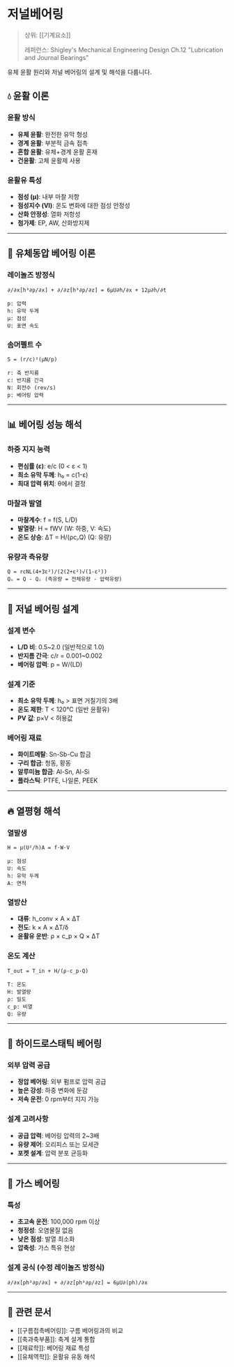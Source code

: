 # 저널베어링

> 상위: [[기계요소]]
> 
> 레퍼런스: Shigley's Mechanical Engineering Design Ch.12 "Lubrication and Journal Bearings"

유체 윤활 원리와 저널 베어링의 설계 및 해석을 다룹니다.

## 💧 윤활 이론

### 윤활 방식
- **유체 윤활**: 완전한 유막 형성
- **경계 윤활**: 부분적 금속 접촉
- **혼합 윤활**: 유체+경계 윤활 혼재
- **건윤활**: 고체 윤활제 사용

### 윤활유 특성
- **점성 (μ)**: 내부 마찰 저항
- **점성지수 (VI)**: 온도 변화에 대한 점성 안정성
- **산화 안정성**: 열화 저항성
- **첨가제**: EP, AW, 산화방지제

---

## 🔄 유체동압 베어링 이론

### 레이놀즈 방정식
```
∂/∂x[h³∂p/∂x] + ∂/∂z[h³∂p/∂z] = 6μU∂h/∂x + 12μ∂h/∂t

p: 압력
h: 유막 두께
μ: 점성
U: 표면 속도
```

### 솜머펠트 수
```
S = (r/c)²(μN/p)

r: 축 반지름
c: 반지름 간극
N: 회전수 (rev/s)
p: 베어링 압력
```

---

## 📊 베어링 성능 해석

### 하중 지지 능력
- **편심률 (ε)**: e/c (0 < ε < 1)
- **최소 유막 두께**: h₀ = c(1-ε)
- **최대 압력 위치**: θ에서 결정

### 마찰과 발열
- **마찰계수**: f = f(S, L/D)
- **발열량**: H = fWV (W: 하중, V: 속도)
- **온도 상승**: ΔT = H/(ρcᵨQ) (Q: 유량)

### 유량과 측유량
```
Q = rcNL(4+3ε²)/(2(2+ε²)√(1-ε²))
Qₛ = Q - Qᵢ (측유량 = 전체유량 - 압력유량)
```

---

## 🎯 저널 베어링 설계

### 설계 변수
- **L/D 비**: 0.5~2.0 (일반적으로 1.0)
- **반지름 간극**: c/r = 0.001~0.002
- **베어링 압력**: p = W/(LD)

### 설계 기준
- **최소 유막 두께**: h₀ > 표면 거칠기의 3배
- **온도 제한**: T < 120°C (일반 윤활유)
- **PV 값**: p×V < 허용값

### 베어링 재료
- **화이트메탈**: Sn-Sb-Cu 합금
- **구리 합금**: 청동, 황동
- **알루미늄 합금**: Al-Sn, Al-Si
- **플라스틱**: PTFE, 나일론, PEEK

---

## 🔥 열평형 해석

### 열발생
```
H = μ(U²/h)A = f·W·V

μ: 점성
U: 속도
h: 유막 두께
A: 면적
```

### 열방산
- **대류**: h_conv × A × ΔT
- **전도**: k × A × ΔT/δ
- **윤활유 운반**: ρ × c_p × Q × ΔT

### 온도 계산
```
T_out = T_in + H/(ρ·c_p·Q)

T: 온도
H: 발열량
ρ: 밀도
c_p: 비열
Q: 유량
```

---

## 🔧 하이드로스태틱 베어링

### 외부 압력 공급
- **정압 베어링**: 외부 펌프로 압력 공급
- **높은 강성**: 하중 변화에 둔감
- **저속 운전**: 0 rpm부터 지지 가능

### 설계 고려사항
- **공급 압력**: 베어링 압력의 2~3배
- **유량 제어**: 오리피스 또는 모세관
- **포켓 설계**: 압력 분포 균등화

---

## 📏 가스 베어링

### 특성
- **초고속 운전**: 100,000 rpm 이상
- **청정성**: 오염물질 없음
- **낮은 점성**: 발열 최소화
- **압축성**: 가스 특유 현상

### 설계 공식 (수정 레이놀즈 방정식)
```
∂/∂x[ph³∂p/∂x] + ∂/∂z[ph³∂p/∂z] = 6μU∂(ph)/∂x
```

---

## 🔗 관련 문서

- [[구름접촉베어링]]: 구름 베어링과의 비교
- [[축과축부품]]: 축계 설계 통합
- [[재료학]]: 베어링 재료 특성
- [[유체역학]]: 윤활유 유동 해석
